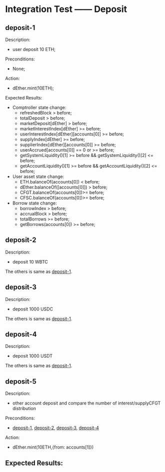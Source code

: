 # Integration Test —— Deposit

## deposit-1

Description:
- user deposit 10 ETH;

Preconditions:
- None;

Action:
- dEther.mint(10ETH);

Expected Results:
- Comptroller state change:
  - refreshedBlock > before;
  - totalDeposit > before;
  - marketDeposit[dEther] > before;
  - marketInterestIndex[dEther] >= before;
  - userInterestIndex[dEther][accounts[0]] >= before;
  - supplyIndex[dEther] >= before;
  - supplierIndex[dEther][accounts[0]] >= before;
  - userAccrued[accounts[0]] == 0 or >= before;
  - getSystemLiquidity()[1] >= before && getSystemLiquidity()[2] <= before;
  - getAccountLiquidity()[1] >= before && getAccountLiquidity()[2] <= before;
- User asset state change:
  - ETH.balanceOf(accounts[0]) < before;
  - dEther.balanceOf([accounts[0]]) > before;
  - CFGT.balanceOf(accounts[0])>= before;
  - CFSC.balanceOf(accounts[0])>= before;
- Borrow state change:
  - borrowIndex > before;
  - accrualBlock > before;
  - totalBorrows >= before;
  - getBorrows(accounts[0]) >= before;

## deposit-2

Description:
- deposit 10 WBTC

The others is same as [deposit-1](#deposit-1).

## deposit-3

Description:
- deposit 1000 USDC

The others is same as [deposit-1](#deposit-1).

## deposit-4

Description:
- deposit 1000 USDT

The others is same as [deposit-1](#deposit-1).

## deposit-5

Description:
- other account deposit and compare the number of interest/supplyCFGT distribution

Preconditions:
- [deposit-1](#deposit-1), [deposit-2](#deposit-2), [deposit-3](#deposit-3), [deposit-4](#deposit-4)

Action:
- dEther.mint(10ETH,{from: accounts[1]})

Expected Results:
- 